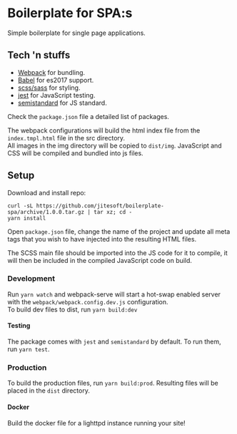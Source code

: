 # Boilerplate for SPA:s

Simple boilerplate for single page applications.  

## Tech 'n stuffs

* [Webpack](https://webpack.js.org/) for bundling.
* [Babel](https://babeljs.io/) for es2017 support.
* [scss/sass](https://sass-lang.com/) for styling.
* [jest](https://facebook.github.io/jest/) for JavaScript testing.
* [semistandard](https://github.com/Flet/semistandard) for JS standard.

Check the `package.json` file a detailed list of packages.

The webpack configurations will build the html index file from the `index.tmpl.html` file in the src directory.  
All images in the img directory will be copied to `dist/img`. JavaScript and CSS will be compiled and bundled into 
js files.

## Setup

Download and install repo:

```
curl -sL https://github.com/jitesoft/boilerplate-spa/archive/1.0.0.tar.gz | tar xz; cd -
yarn install
```

Open `package.json` file, change the name of the project and update all meta tags that you wish to have injected into the resulting HTML files.

The SCSS main file should be imported into the JS code for it to compile, it will then be included in the compiled JavaScript code on build.

### Development

Run `yarn watch` and webpack-serve will start a hot-swap enabled server with the `webpack/webpack.config.dev.js` configuration.  
To build dev files to dist, run `yarn build:dev`

#### Testing

The package comes with `jest` and `semistandard` by default. To run them, run `yarn test`.

### Production

To build the production files, run `yarn build:prod`. Resulting files will be placed in the `dist` directory.

#### Docker

Build the docker file for a lighttpd instance running your site!


